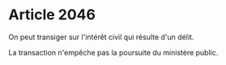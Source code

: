 # Article 2046

On peut transiger sur l'intérêt civil qui résulte d'un délit.

La transaction n'empêche pas la poursuite du ministère public.

